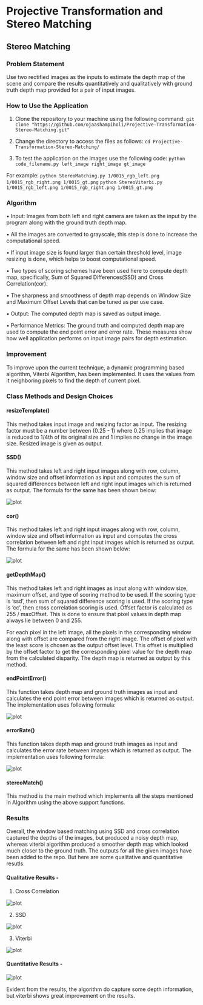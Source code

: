 # Projective Transformation and Stereo Matching

## Stereo Matching

### Problem Statement
Use two rectified images as the inputs to estimate the depth map of the scene and compare the results quantitatively and qualitatively with ground truth depth map provided for a pair of input images.

### How to Use the Application 

1. Clone the repository to your machine using the following command:
`git clone "https://github.com/ojaashampiholi/Projective-Transformation-Stereo-Matching.git"`

2. Change the directory to access the files as follows:
`cd Projective-Transformation-Stereo-Matching/`

3. To test the application on the images use the following code:
`python code_filename.py left_image right_image gt_image`

For example: 
`python StereoMatching.py 1/0015_rgb_left.png 1/0015_rgb_right.png 1/0015_gt.png`
`python StereoViterbi.py 1/0015_rgb_left.png 1/0015_rgb_right.png 1/0015_gt.png`


### Algorithm
•	Input: Images from both left and right camera are taken as the input by the program along with the ground truth depth map. 

•	All the images are converted to grayscale, this step is done to increase the computational speed.

•	If input image size is found larger than certain threshold level, image resizing is done, which helps to boost computational speed.

•	Two types of scoring schemes have been used here to compute depth map, specifically, Sum of Squared Differences(SSD) and Cross Correlation(cor).

•	The sharpness and smoothness of depth map depends on Window Size and Maximum Offset Levels that can be tuned as per use case.

•	Output: The computed depth map is saved as output image.

•	Performance Metrics: The ground truth and computed depth map are used to compute the end point error and error rate. These measures show how well application performs on input image pairs for depth estimation.

### Improvement
To improve upon the current technique, a dynamic programming based algorithm, Viterbi Algorithm, has been implemented. It uses the values from it neighboring pixels to find the depth of current pixel. 


### Class Methods and Design Choices

#### resizeTemplate()
This method takes input image and resizing factor as input. The resizing factor must be a number between (0.25 - 1) where 0.25 implies that image is reduced to 1/4th of its original size and 1 implies no change in the image size. Resized image is given as output.

#### SSD()
This method takes left and right input images along with row, column, window size and offset information as input and computes the sum of squared differences between left and right input images which is returned as output. The formula for the same has been shown below:

![plot](./Formulae/ssd.JPG)

#### cor()
This method takes left and right input images along with row, column, window size and offset information as input and computes the cross correlation between left and right input images which is returned as output. The formula for the same has been shown below:

![plot](./Formulae/cor.JPG)

#### getDepthMap()
This method takes left and right images as input along with window size, maximum offset, and type of scoring method to be used. If the scoring type is ‘ssd’, then sum of squared difference scoring is used. If the scoring type is ‘cc’, then cross correlation scoring is used. Offset factor is calculated as 255 / maxOffset. This is done to ensure that pixel values in depth map always lie between 0 and 255. 

For each pixel in the left image, all the pixels in the corresponding window along with offset are compared from the right image. The offset of pixel with the least score is chosen as the output offset level. This offset is multiplied by the offset factor to get the corresponding pixel value for the depth map from the calculated disparity. The depth map is returned as output by this method.

#### endPointError()
This function takes depth map and ground truth images as input and calculates the end point error between images which is returned as output. The implementation uses following formula:

![plot](./Formulae/epe.JPG)

#### errorRate()
This function takes depth map and ground truth images as input and calculates the error rate between images which is returned as output. The implementation uses following formula:

![plot](./Formulae/er.JPG)

#### stereoMatch()
This method is the main method which implements all the steps mentioned in Algorithm using the above support functions.

### Results

Overall, the window based matching using SSD and cross correlation captured the depths of the images, but produced a noisy depth map, whereas viterbi algorithm produced a smoother depth map which looked much closer to the ground truth. The outputs for all the given images have been added to the repo. But here are some qualitative and quantitative resutls. 

#### Qualitative Results - 
1. Cross Correlation

![plot](./Output/1/output_cc.png)

2. SSD

![plot](./Output/1/output_ssd.png)

3. Viterbi

![plot](./Output/1/output_viterbi.jpg)


#### Quantitative Results - 
![plot](https://github.com/ojaashampiholi/Projective-Transformation-Stereo-Matching/blob/main/Output/Screenshot%202021-05-01%20234149.png)

Evident from the results, the algorithm do capture some depth information, but viterbi shows great improvement on the results. 

